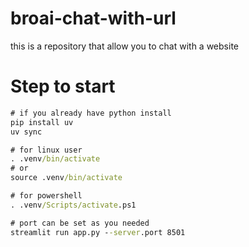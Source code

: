 # broai-chat-with-url
this is a repository that allow you to chat with a website 

# Step to start

```cmd
# if you already have python install
pip install uv
uv sync

# for linux user
. .venv/bin/activate 
# or
source .venv/bin/activate

# for powershell
. .venv/Scripts/activate.ps1

# port can be set as you needed
streamlit run app.py --server.port 8501
```
